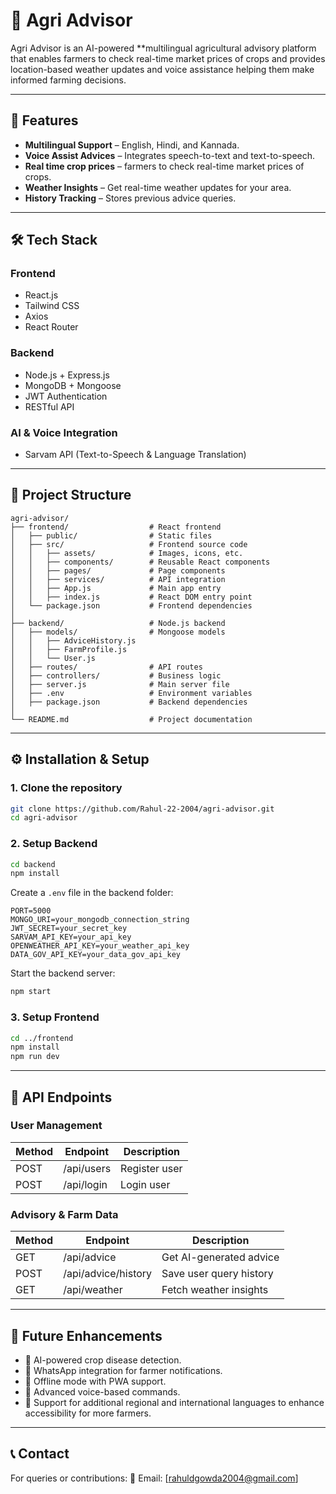 # 🌾 Agri Advisor

Agri Advisor is an AI-powered **multilingual agricultural advisory platform that enables farmers to check real-time market
prices of crops and provides location-based weather updates and voice assistance helping them make informed farming decisions.

---

## 🚀 Features

- **Multilingual Support** – English, Hindi, and Kannada.
- **Voice Assist Advices** – Integrates speech-to-text and text-to-speech.
- **Real time crop prices** – farmers to check real-time market
prices of crops.
- **Weather Insights** – Get real-time weather updates for your area.
- **History Tracking** – Stores previous advice queries.

---

## 🛠️ Tech Stack

### **Frontend**

- React.js
- Tailwind CSS
- Axios
- React Router

### **Backend**

- Node.js + Express.js
- MongoDB + Mongoose
- JWT Authentication
- RESTful API

### **AI & Voice Integration**

- Sarvam API (Text-to-Speech & Language Translation)

---

## 📂 Project Structure

```
agri-advisor/
├── frontend/                  # React frontend
│   ├── public/                # Static files
│   ├── src/                   # Frontend source code
│   │   ├── assets/            # Images, icons, etc.
│   │   ├── components/        # Reusable React components
│   │   ├── pages/             # Page components
│   │   ├── services/          # API integration
│   │   ├── App.js             # Main app entry
│   │   ├── index.js           # React DOM entry point
│   └── package.json           # Frontend dependencies
│
├── backend/                   # Node.js backend
│   ├── models/                # Mongoose models
│   │   ├── AdviceHistory.js
│   │   ├── FarmProfile.js
│   │   └── User.js
│   ├── routes/                # API routes
│   ├── controllers/           # Business logic
│   ├── server.js              # Main server file
│   ├── .env                   # Environment variables
│   ├── package.json           # Backend dependencies
│
└── README.md                  # Project documentation
```

---

## ⚙️ Installation & Setup

### **1. Clone the repository**

```bash
git clone https://github.com/Rahul-22-2004/agri-advisor.git
cd agri-advisor
```

### **2. Setup Backend**

```bash
cd backend
npm install
```

Create a `.env` file in the backend folder:

```env
PORT=5000
MONGO_URI=your_mongodb_connection_string
JWT_SECRET=your_secret_key
SARVAM_API_KEY=your_api_key
OPENWEATHER_API_KEY=your_weather_api_key
DATA_GOV_API_KEY=your_data_gov_api_key
```

Start the backend server:

```bash
npm start
```

### **3. Setup Frontend**

```bash
cd ../frontend
npm install
npm run dev
```

---

## 🔗 API Endpoints

### **User Management**

| Method | Endpoint   | Description   |
| ------ | ---------- | ------------- |
| POST   | /api/users | Register user |
| POST   | /api/login | Login user    |

### **Advisory & Farm Data**

| Method | Endpoint            | Description             |
| ------ | ------------------- | ----------------------- |
| GET    | /api/advice         | Get AI-generated advice |
| POST   | /api/advice/history | Save user query history |
| GET    | /api/weather        | Fetch weather insights  |

---

## 🧠 Future Enhancements

- 📌 AI-powered crop disease detection.
- 📌 WhatsApp integration for farmer notifications.
- 📌 Offline mode with PWA support.
- 📌 Advanced voice-based commands.
- 📌 Support for additional regional and international languages to enhance accessibility for more farmers.

---

## 📞 Contact

For queries or contributions:
📧 Email: [rahuldgowda2004@gmail.com]
